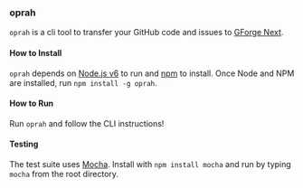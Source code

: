 ### oprah

`oprah` is a cli tool to transfer your GitHub code and issues
to [GForge Next](https://next.gforge.com/).

#### How to Install

`oprah` depends on [Node.js v6]() to run and [npm]() to install.
Once Node and NPM are installed, run `npm install -g oprah`.

#### How to Run

Run `oprah` and follow the CLI instructions!

#### Testing

The test suite uses [Mocha](http://mochajs.org/). Install with
`npm install mocha` and run by typing `mocha` from the root
directory.
